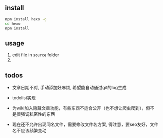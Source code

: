 

## install

```bash
npm install hexo -g
cd hexo
npm install
```

## usage

1. edit file in `source` folder
1. 



## todos

* 文章日期不对, 手动添加好麻烦, 希望能自动通过git的log生成

* todolist实现

* 为wiki加入隐藏文章功能，有些东西不适合公开（也不想让爬虫爬到），但不是很强调私密性的东西

* 现在还不允许出现同名文件，需要修改文件名方案, 得注意，要seo友好，文件名不应该频繁变动

  